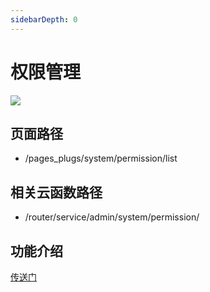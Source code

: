 ```yaml
---
sidebarDepth: 0
---
```


# 权限管理

![](https://vkceyugu.cdn.bspapp.com/VKCEYUGU-cf0c5e69-620c-4f3c-84ab-f4619262939f/c7b6f717-a6c3-4550-9b80-0d9269fc0839.png)

## 页面路径

* /pages_plugs/system/permission/list

## 相关云函数路径

* /router/service/admin/system/permission/

## 功能介绍

[传送门](http://localhost:8080/admin/4/role.html)